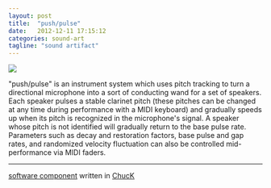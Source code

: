 ```yaml
---
layout: post
title:  "push/pulse"
date:   2012-12-11 17:15:12
categories: sound-art
tagline: "sound artifact"
---
```

![](https://ccrma.stanford.edu/~akstuhl/220a/PushPulse.png) 

"push/pulse" is an instrument system which uses pitch tracking to turn a directional microphone into a sort of conducting wand for a set of speakers. Each speaker pulses a stable clarinet pitch (these pitches can be changed at any time during performance with a MIDI keyboard) and gradually speeds up when its pitch is recognized in the microphone's signal. A speaker whose pitch is not identified will gradually return to the base pulse rate. Parameters such as decay and restoration factors, base pulse and gap rates, and randomized velocity fluctuation can also be controlled mid-performance via MIDI faders.

***

[software component](https://ccrma.stanford.edu/~akstuhl/220a/PushPulse.ck) written in [ChucK](http://chuck.stanford.edu/)

